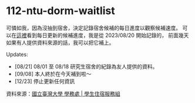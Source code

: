 # 112-ntu-dorm-waitlist
可憐如我，因為沒抽到宿舍，決定記錄宿舍候補的每日進度以觀察候補速度。
可以在[這裡](https://alan-kuan.github.io/112-ntu-dorm-waitlist/)看到每日更新的候補進度，我是從 2023/08/20 開始記錄的，
前面幾天如果有人提供資料來源的話，我可以把它補上。

Updates:
- [08/21] 08/01 至 08/18 研究生宿舍的紀錄為友人提供的資料。
- [09/08] 本人終於在今天補到啦～
- [12/23] 停止更新任何資訊

資料來源：[國立臺灣大學 學務處 | 學生住宿服務組](https://osa_dorm.ntu.edu.tw/)
